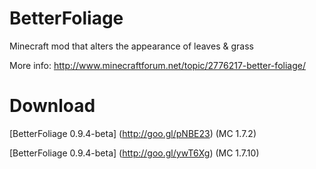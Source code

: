 BetterFoliage
=============
Minecraft mod that alters the appearance of leaves &amp; grass

More info: http://www.minecraftforum.net/topic/2776217-better-foliage/

Download
========
[BetterFoliage 0.9.4-beta] (http://goo.gl/pNBE23) (MC 1.7.2)

[BetterFoliage 0.9.4-beta] (http://goo.gl/ywT6Xg) (MC 1.7.10)
